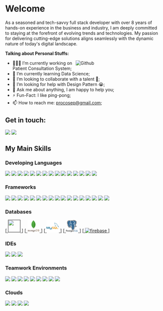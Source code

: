 # Welcome

As a seasoned and tech-savvy full stack developer with over 8 years of hands-on experience in the business and industry, I am deeply committed to staying at the forefront of evolving trends and technologies. 
My passion for delivering cutting-edge solutions aligns seamlessly with the dynamic nature of today's digital landscape. 

<p dir="auto"><strong>Talking about Personal Stuffs:</strong></p>

<p dir="auto"><a target="_blank" rel="noopener noreferrer nofollow" href="https://raw.githubusercontent.com/onimur/.github/master/.resources/git-header.svg"><img width="55%" align="right" alt="Github" src="https://raw.githubusercontent.com/onimur/.github/master/.resources/git-header.svg" style="max-width: 100%;"></a></p>
<ul dir="auto">
<li>👨🏽‍💻 I’m currently working on Patient Consultation System;</li>
<li>🌱 I’m currently learning Data Science;</li>
<li>👯 I’m looking to collaborate with a talent 🤝;</li>
<li>🤔 I’m looking for help with Design Pattern 😭;</li>
<li>💬 Ask me about anything, I am happy to help you;</li>
<li>⚡️ Fun-Fact: I like ping-pong;</li>
<li>📫 How to reach me: <a href="mailto:procosep@gmail.com">procosep@gmail.com</a>;</li>
</ul>

## Get in touch:
[<img src="https://img.shields.io/github/followers/manliestben?color=black&label=GitHub&logo=GitHub&logoColor=white&style=flat-square" />](https://github.com/worldlead)
[<img src="https://img.shields.io/badge/-Gmail-D14836?style=flat-square&logo=Gmail&logoColor=white" />](https://mailto:procosep@gmail.com)

## My Main Skills
### Developing Languages
[<img src="https://img.shields.io/badge/JavaScript-323330?style=for-the-badge&logo=javascript&logoColor=F7DF1E" />](#)
[<img src="https://img.shields.io/badge/TypeScript-007ACC?style=for-the-badge&logo=typescript&logoColor=white" />](#)
[<img src="https://img.shields.io/badge/python-3670A0?style=for-the-badge&logo=python&logoColor=ffdd54" />](#)
[<img src="https://img.shields.io/badge/PHP-777BB4?style=for-the-badge&logo=php&logoColor=white" />](#)
[<img src="https://img.shields.io/badge/CSS3-1572B6?style=for-the-badge&logo=css3&logoColor=white" />](#)
[<img src="https://img.shields.io/badge/Node.js-339933?style=for-the-badge&logo=nodedotjs&logoColor=white" />](#)
[<img src="https://img.shields.io/badge/Socket.io-20232A?&style=for-the-badge&logo=Socket.io&logoColor=white" />](#)
[<img src="https://img.shields.io/badge/HTML5-E34F26?style=for-the-badge&logo=html5&logoColor=white" />](#)
[<img src="https://img.shields.io/badge/Sass-CC6699?style=for-the-badge&logo=sass&logoColor=white" />](#)
[<img src="https://img.shields.io/badge/C-00599C?style=for-the-badge&logo=c&logoColor=white" />](#)
[<img src="https://img.shields.io/badge/Java-ED8B00?style=for-the-badge&logo=openjdk&logoColor=white" />](#)
[<img src="https://img.shields.io/badge/Ruby-CC342D?style=for-the-badge&logo=ruby&logoColor=white" />](#)
[<img src="https://img.shields.io/badge/Solidity-e6e6e6?style=for-the-badge&logo=solidity&logoColor=black" />](#)
[<img src="https://img.shields.io/badge/Rust-000000?style=for-the-badge&logo=rust&logoColor=white" />](#)
[<img src="https://img.shields.io/badge/Markdown-20232A?style=for-the-badge&logo=markdown&logoColor=white" />](#)

### Frameworks
[<img src="https://img.shields.io/badge/semantic%20ui%20react-35BDB2?style=for-the-badge&logo=semanticuireact&logoColor=white" />](#)
[<img src="https://img.shields.io/badge/Material%20UI-007FFF?style=for-the-badge&logo=mui&logoColor=white" />](#)
[<img src="https://img.shields.io/badge/Chakra--UI-319795?style=for-the-badge&logo=chakra-ui&logoColor=white" />](#)
[<img src="https://img.shields.io/badge/Postman-FF6C37?style=for-the-badge&logo=Postman&logoColor=white" />](#)
[<img src="https://img.shields.io/badge/Spring_Boot-F2F4F9?style=for-the-badge&logo=spring-boot" />](#)
[<img src="https://img.shields.io/badge/React_Native-20232A?style=for-the-badge&logo=react&logoColor=61DAFB" />](#)
[<img src="https://img.shields.io/badge/Flutter-02569B?style=for-the-badge&logo=flutter&logoColor=white" />](#)
[<img src="https://img.shields.io/badge/React-20232A?style=for-the-badge&logo=react&logoColor=61DAFB" />](#)
[<img src="https://img.shields.io/badge/Express.js-20232A?style=for-the-badge&logo=express&logoColor=white" />](#)
[<img src="https://img.shields.io/badge/next.js-000000?style=for-the-badge&logo=nextdotjs&logoColor=white" />](#)
[<img src="https://img.shields.io/badge/GraphQl-E10098?style=for-the-badge&logo=graphql&logoColor=white" />](#)
[<img src="https://img.shields.io/badge/Tailwind_CSS-38B2AC?style=for-the-badge&logo=tailwind-css&logoColor=white" />](#)
[<img src="https://img.shields.io/badge/Bootstrap-563D7C?style=for-the-badge&logo=bootstrap&logoColor=white" />](#)
[<img src="https://img.shields.io/badge/Xamarin-3498DB?style=for-the-badge&logo=xamarin&logoColor=white" />](#)
[<img src="https://img.shields.io/badge/Angular-DD0031?style=for-the-badge&logo=angular&logoColor=white" />](#)
[<img src="https://img.shields.io/badge/.NET-512BD4?style=for-the-badge&logo=dotnet&logoColor=white" />](#)
[<img src="https://img.shields.io/badge/Qt-41CD52?style=for-the-badge&logo=qt&logoColor=white" />](#)

### Databases

[<a href="" rel="nofollow"> <img src="https://pics.freeicons.io/uploads/icons/png/9820297401540553608-512.png" width="40" height="40" style="max-width: 100%;"> </a>]
[<a href="https://www.mongodb.com/" rel="nofollow"> <img src="https://raw.githubusercontent.com/devicons/devicon/master/icons/mongodb/mongodb-original-wordmark.svg" alt="mongodb" width="40" height="40" style="max-width: 100%;"> </a>]
[<a href="https://www.mysql.com/" rel="nofollow"> <img src="https://raw.githubusercontent.com/devicons/devicon/master/icons/mysql/mysql-original-wordmark.svg" alt="mysql" width="40" height="40" style="max-width: 100%;"> </a>]
[<a href="https://www.postgresql.org" rel="nofollow"> <img src="https://raw.githubusercontent.com/devicons/devicon/master/icons/postgresql/postgresql-original-wordmark.svg" alt="postgresql" width="40" height="40" style="max-width: 100%;"> </a>]
[<a href="https://firebase.google.com/" rel="nofollow"> <img src="https://camo.githubusercontent.com/3e5344a2965e786497ceb575ad67d2c64d412bb9683da05791edf424a0e40734/68747470733a2f2f7777772e766563746f726c6f676f2e7a6f6e652f6c6f676f732f66697265626173652f66697265626173652d69636f6e2e737667" alt="firebase" width="40" height="40" data-canonical-src="https://www.vectorlogo.zone/logos/firebase/firebase-icon.svg" style="max-width: 100%;"> </a>]


### IDEs
[<img src="https://img.shields.io/badge/Visual_Studio_Code-0078D4?style=for-the-badge&logo=visual%20studio%20code&logoColor=white" />](#)
[<img src="https://img.shields.io/badge/Visual_Studio-5C2D91?style=for-the-badge&logo=visual%20studio&logoColor=white" />](#)
[<img src="https://img.shields.io/badge/Android_Studio-3DDC84?style=for-the-badge&logo=android-studio&logoColor=white" />](#)

### Teamwork Environments
[<img src="https://img.shields.io/badge/Trello-0052CC?style=for-the-badge&logo=trello&logoColor=white" />](#)
[<img src="https://img.shields.io/badge/Slack-4A154B?style=for-the-badge&logo=slack&logoColor=white" />](#)
[<img src="https://img.shields.io/badge/Microsoft_Teams-6264A7?style=for-the-badge&logo=microsoft-teams&logoColor=white" />](#)
[<img src="https://img.shields.io/badge/GitHub-100000?style=for-the-badge&logo=github&logoColor=white" />](#)
[<img src="https://img.shields.io/badge/GitLab-330F63?style=for-the-badge&logo=gitlab&logoColor=white" />](#)
[<img src="https://img.shields.io/badge/Jira-0052CC?style=for-the-badge&logo=Jira&logoColor=white" />](#)
[<img src="https://img.shields.io/badge/Skype-00AFF0?style=for-the-badge&logo=skype&logoColor=white" />](#)
[<img src="https://img.shields.io/badge/Google%20Meet-00897B?style=for-the-badge&logo=google-meet&logoColor=white" />](#)
[<img src="https://img.shields.io/badge/Zoom-2D8CFF?style=for-the-badge&logo=zoom&logoColor=white" />](#)

### Clouds
[<img src="https://img.shields.io/badge/Amazon_AWS-FF9900?style=for-the-badge&logo=amazonaws&logoColor=white" />](#)
[<img src="https://img.shields.io/badge/Heroku-430098?style=for-the-badge&logo=heroku&logoColor=white" />](#)
[<img src="https://img.shields.io/badge/Vercel-000000?style=for-the-badge&logo=vercel&logoColor=white" />](#)
[<img src="https://img.shields.io/badge/Render-00ab56?style=for-the-badge&logo=render&logoColor=white" />](#)


